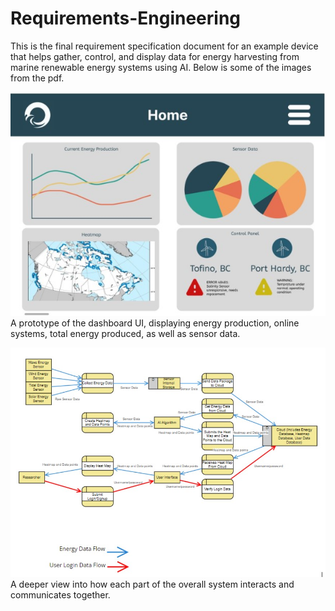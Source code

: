 # Requirements-Engineering

This is the final requirement specification document for an example device that helps gather, control, and display data for energy harvesting from marine renewable energy systems using AI. Below is some of the images from the pdf.

![A prototype of the dashboard UI, displaying energy production, online systems, total energy produced, as well as sensor data.](UIexample.jpg)
A prototype of the dashboard UI, displaying energy production, online systems, total energy produced, as well as sensor data.

![A deeper view into how each part of the overall system interacts and communicates together.](DFD.jpg)
A deeper view into how each part of the overall system interacts and communicates together.
